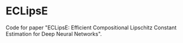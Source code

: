# ECLipsE
Code for paper "ECLipsE: Efficient Compositional Lipschitz Constant Estimation   for Deep Neural Networks". 

